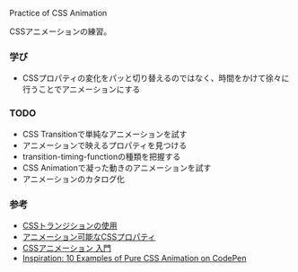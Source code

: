 Practice of CSS Animation

CSSアニメーションの練習。

### 学び
- CSSプロパティの変化をパッと切り替えるのではなく、時間をかけて徐々に行うことでアニメーションにする

### TODO
- CSS Transitionで単純なアニメーションを試す
- アニメーションで映えるプロパティを見つける
- transition-timing-functionの種類を把握する
- CSS Animationで凝った動きのアニメーションを試す
- アニメーションのカタログ化

### 参考
- [CSSトランジションの使用](https://developer.mozilla.org/ja/docs/Web/CSS/CSS_Transitions/Using_CSS_transitions)
- [アニメーション可能なCSSプロパティ](https://developer.mozilla.org/ja/docs/Web/CSS/CSS_animated_properties)
- [CSSアニメーション 入門](https://qiita.com/soarflat/items/4a302e0cafa21477707f)
- [Inspiration: 10 Examples of Pure CSS Animation on CodePen](https://webdesign.tutsplus.com/articles/pure-css-animation-inspiration-on-codepen--cms-30875)

